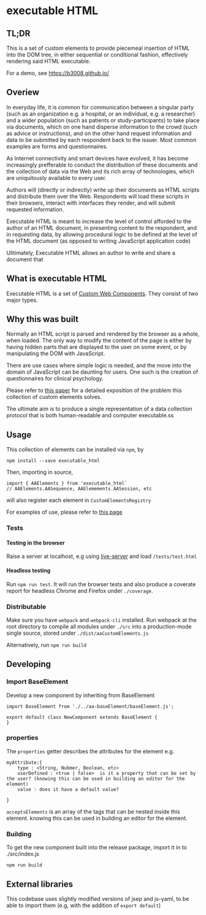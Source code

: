 <!-- [![Language grade: JavaScript](https://img.shields.io/lgtm/grade/javascript/g/b3008/executable_HTML.svg?logo=lgtm&logoWidth=18)](https://lgtm.com/projects/g/b3008/executable_HTML/context:javascript) -->
<!-- [![Build Status](https://travis-ci.com/b3008/executable_HTML.svg?branch=master)](https://travis-ci.com/b3008/executable_HTML) -->

# executable HTML

## TL;DR
This is a set of custom elements to provide piecemeal insertion of HTML into the DOM tree, in either sequential or conditional fashion, effectively rendering said HTML executable.

For a demo, see https://b3008.github.io/

## Overiew

In everyday life, it is common for communication between a singular party (such as an organization e.g. a hospital, or an individual, e.g. a researcher) and a wider population (such as patients or study-participants) to take place via documents, which on one hand disperse information to the crowd (such as advice or instructions), and on the other hand request information and data to be submitted by each respondent back to the issuer. Most common examples are forms and questionnaires.

As Internet connectivity and smart devices have evolved, it has become increasingly prefferable to conduct the distribution of these documents and the collection of data via the Web and its rich array of technologies, which are uniquitously available to every user.

Authors will (directly or indirectly) write up their documents as HTML scripts and distribute them over the Web. Respondents will load these scripts in their browsers, interact with interfaces they render, and will submit requested information.

Executable HTML is meant to increase the level of control afforded to the author of an HTML document, in presenting  content to the respondent, and in requesting data, by allowing procedural logic to be defined at the level of the HTML document (as opposed to writing JavaScript application code)

Ulitimately, Executable HTML allows an author to write and share a document that 



## What is executable HTML

Executable HTML is a set of [Custom Web Components](https://developer.mozilla.org/en-US/docs/Web/Web_Components/Using_custom_elements). They consist of two major types.


## Why this was built

Normally an HTML script is parsed and rendered by the browser as a whole, when loaded. The only way to modify the content of the page is either by having hidden parts that are displayed to the user on some event, or by manipulating the DOM with JavaScript. 

There are use cases where simple logic is needed, and the move into the domain of JavaScript can be daunting for users. One such is the creation of questionnaires for clinical psychology.

Please refer to [this paper](https://link.springer.com/article/10.3758/s13428-018-1148-y) for a detailed exposition of the problem this collection of custom elements solves.

The ultimate aim is to produce a single representation of a data collection protocol that is both human-readable and computer executable.ss



## Usage

This collection of elements can be installed via `npm`, by
```
npm install --save executable_html
```

Then, importing in source,
```
import { AAElements } from 'executable_html`
// AAElements.AASequence, AAElemements.AASession, etc
```
will also register each element in `CustomElementsRegistry`

For examples of use, please refer to [this page](https://executablehtmldocs.roboticbit.nl/)


### Tests

#### Testing in the browser
Raise a server at localhost, e.g using
[live-server](https://www.npmjs.com/package/live-server) and load `/tests/test.html`

#### Headless testing
Run `npm run test`. It will run the browser tests and also produce a coverate report for headless Chrome and Firefox under `./coverage`.

### Distributable
Make sure you have `webpack` and `webpack-cli` installed. Run webpack at the root directory to compile all modules under `./src` into a production-mode single source, stored under `./dist/aaCustomElements.js`

Alternatively, run `npm run build`


<!--
```
<b>my html</b>
```
-->

## Developing



### Import BaseElement

Develop a new component by inheriting from BaseElement

```
import BaseElement from './../aa-baseElement/baseElement.js';

export default class NewComponent extends BaseElement {
}
```

### properties

The `properties` getter describes the attributes for the element e.g.

```
myAttribute:{
    type : <String, Nubmer, Boolean, etc>
    userDefined : <true | false>  is it a property that can be set by the user? (knowing this can be used in building an editor for the element)
    value : does it have a default value?

}   
```

`acceptsElements` is an array of the tags that can be nested inside this element. knowing this can be used in building an editor for the element.





### Building

To get the new component built into the release package, import it in to ./src/index.js

``npm run build``

## External libraries

This codebase uses slightly modified versions of jsep and js-yaml, to be able to import them (e.g, with the addition of `export default`)
